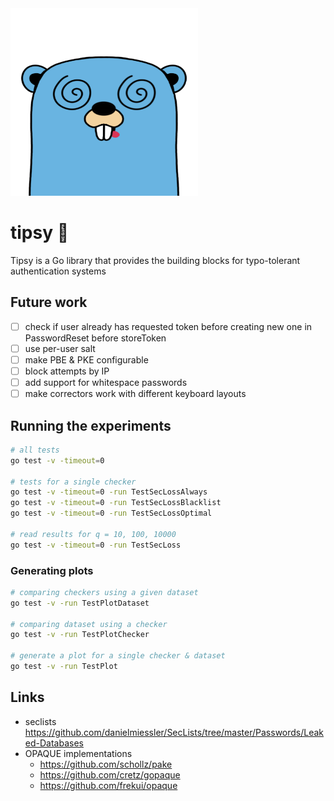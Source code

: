 <img src="static/images/gopher.png" alt="tipsy gopher" width="300" height="300"/>

# tipsy 🍻

Tipsy is a Go library that provides the building blocks for typo-tolerant authentication systems

## Future work

- [ ] check if user already has requested token before creating new one in PasswordReset before storeToken
- [ ] use per-user salt
- [ ] make PBE & PKE configurable
- [ ] block attempts by IP
- [ ] add support for whitespace passwords
- [ ] make correctors work with different keyboard layouts

## Running the experiments
```bash
# all tests
go test -v -timeout=0

# tests for a single checker
go test -v -timeout=0 -run TestSecLossAlways
go test -v -timeout=0 -run TestSecLossBlacklist
go test -v -timeout=0 -run TestSecLossOptimal

# read results for q = 10, 100, 10000
go test -v -timeout=0 -run TestSecLoss
```

### Generating plots
```bash
# comparing checkers using a given dataset
go test -v -run TestPlotDataset

# comparing dataset using a checker
go test -v -run TestPlotChecker

# generate a plot for a single checker & dataset
go test -v -run TestPlot
```


## Links
* seclists https://github.com/danielmiessler/SecLists/tree/master/Passwords/Leaked-Databases
* OPAQUE implementations
    * https://github.com/schollz/pake
    * https://github.com/cretz/gopaque
    * https://github.com/frekui/opaque